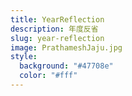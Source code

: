 ```yaml
---
title: YearReflection
description: 年度反省
slug: year-reflection
image: PrathameshJaju.jpg
style:
  background: "#47708e"
  color: "#fff"
---
```

